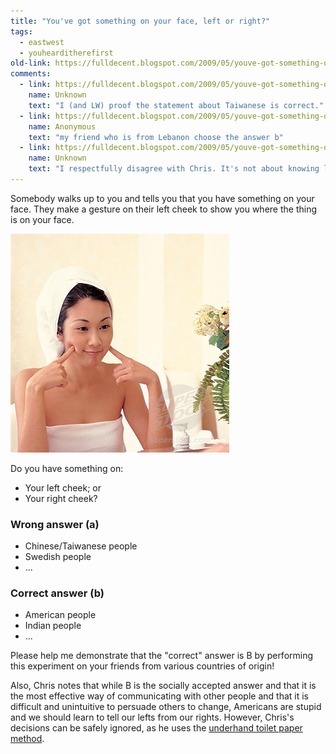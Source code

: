 ```yaml
---
title: "You've got something on your face, left or right?"
tags: 
  - eastwest
  - youhearditherefirst	
old-link: https://fulldecent.blogspot.com/2009/05/youve-got-something-on-your-face.html
comments:
  - link: https://fulldecent.blogspot.com/2009/05/youve-got-something-on-your-face.html#comment-4392889444423855203
    name: Unknown
    text: "I (and LW) proof the statement about Taiwanese is correct."
  - link: https://fulldecent.blogspot.com/2009/05/youve-got-something-on-your-face.html#comment-2105698815120085639
    name: Anonymous
    text: "my friend who is from Lebanon choose the answer b"
  - link: https://fulldecent.blogspot.com/2009/05/youve-got-something-on-your-face.html#comment-8327100507228979893
    name: Unknown
    text: "I respectfully disagree with Chris. It's not about knowing left from right. When someone is showing you something on your face, they are acting as your mirror image (so left is right, and right is left). Therefore the correct answer really is B. Also, I think not only do we touch our mirror image cheek when trying to bring attention to the object on someone's face, but we fix our eyes on it on the other person's cheek. We even widen our eyes and move our eyebrows. We really work hard to let them know. Now that I think of it, I realize it's easier just to reach out and wipe off their face. :o)"
---
```


Somebody walks up to you and tells you that you have something on your face. They make a gesture on their left cheek to show you where the thing is on your face.

![You've got something on your face](assets/images/2009-05-11-youve-got-something-on-your-face.jpg)

Do you have something on:

* Your left cheek; or
* Your right cheek?

### Wrong answer (a)

* Chinese/Taiwanese people
* Swedish people
* ...

### Correct answer (b)

* American people
* Indian people
* ...

Please help me demonstrate that the "correct" answer is B by performing this experiment on your friends from various countries of origin!

Also, Chris notes that while B is the socially accepted answer and that it is the most effective way of communicating with other people and that it is difficult and unintuitive to persuade others to change, Americans are stupid and we should learn to tell our lefts from our rights. However, Chris's decisions can be safely ignored, as he uses the [underhand toilet paper method](https://www.tribalwar.com/forums/archive/t-396161.html).